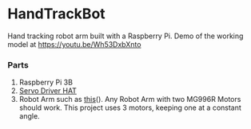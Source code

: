 # HandTrackBot
Hand tracking robot arm built with a Raspberry Pi. Demo of the working model at https://youtu.be/Wh53DxbXnto

### Parts
1. Raspberry Pi 3B
2. [Servo Driver HAT](https://www.waveshare.com/servo-driver-hat.htm)
3. Robot Arm such as [this](https://www.sossolutions.nl/dof-mechanische-robot-arm-met-6-servo-s?gclid=EAIaIQobChMI9IHWsp7b7gIVWeJ3Ch3g_gYiEAQYAiABEgKzefD_BwE)(). Any Robot Arm with two MG996R Motors should work. This project uses 3 motors, keeping one at a constant angle.
